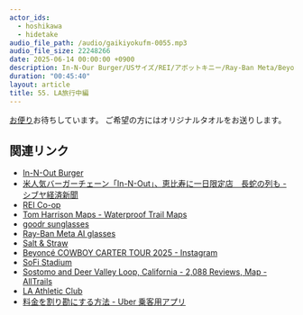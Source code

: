 ```yaml
---
actor_ids:
  - hoshikawa
  - hidetake
audio_file_path: /audio/gaikiyokufm-0055.mp3
audio_file_size: 22248266
date: 2025-06-14 00:00:00 +0900
description: In-N-Our Burger/USサイズ/REI/アボットキニー/Ray-Ban Meta/Beyoncéの開演時間/マリブ山火事の影響/マリブでトレラン/LAACサウナのレベルの高さ/Uber係について話しました。
duration: "00:45:40"
layout: article
title: 55. LA旅行中編
---
```


[お便り](https://forms.gle/qherFuKhZCPWPRcL6)お待ちしています。
ご希望の方にはオリジナルタオルをお送りします。

## 関連リンク
- [In-N-Out Burger](https://www.in-n-out.com/)
- [米人気バーガーチェーン「In-N-Out」、恵比寿に一日限定店　長蛇の列も - シブヤ経済新聞](https://www.shibukei.com/headline/17577/)
- [REI Co-op](https://www.rei.com/)
- [Tom Harrison Maps - Waterproof Trail Maps](https://tomharrisonmaps.com/)
- [goodr sunglasses](https://goodr.com/?srsltid=AfmBOopuGw5W9dlOyfccj3O8la8XYF41Gr3FMgOM3-GrOJFbWl3PHgmU)
- [Ray-Ban Meta AI glasses](https://www.ray-ban.com/usa/ray-ban-meta-ai-glasses)
- [Salt & Straw](https://saltandstraw.com/?srsltid=AfmBOooVVbwLFntNF0HQGQjq3CQdrUp-uR77oyOmB3oZM22NwwnowGfG)
- [Beyoncé COWBOY CARTER TOUR 2025 - Instagram](https://www.instagram.com/beyonce/p/DFjySCzxihd/?locale=ja-JP&hl=en)
- [SoFi Stadium](https://www.sofistadium.com/)
- [Sostomo and Deer Valley Loop, California - 2,088 Reviews, Map - AllTrails](https://www.alltrails.com/trail/us/california/sostomo-and-deer-valley-loop-trail)
- [LA Athletic Club](https://www.laac.com/)
- [料金を割り勘にする方法 - Uber 乗客用アプリ](https://www.uber.com/jp/ja/ride/how-it-works/split-fare/)
